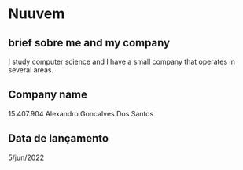 # Nuuvem
## brief sobre me and my company
I study computer science and I have a small company that operates in several areas.
## Company name
15.407.904 Alexandro Goncalves Dos Santos
## Data de lançamento
5/jun/2022
